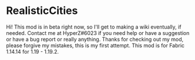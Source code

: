 # RealisticCities
Hi! This mod is in beta right now, so I'll get to making a wiki eventually, if needed. Contact me at HyperZ#6023 if you need help or have a suggestion or have a bug report or really anything. Thanks for checking out my mod, please forgive my mistakes, this is my first attempt. This mod is for Fabric 1.14.14 for 1.19 - 1.19.2.
